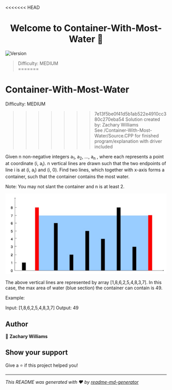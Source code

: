 <<<<<<< HEAD
<h1 align="center">Welcome to Container-With-Most-Water 👋</h1>
<p>
  <img alt="Version" src="https://img.shields.io/badge/version-1.0.0-blue.svg?cacheSeconds=2592000" />
</p>

> Difficulty: MEDIUM<br/>
=======
# Container-With-Most-Water
Difficulty: MEDIUM<br/>
>>>>>>> 7e13f5be0f41d5b1ab522e4910cc380c270eba54
Solution created by: Zachary Williams<br/>
See /Container-With-Most-Water/Source.CPP for finished program/explanation with driver included

Given n non-negative integers a<sub>1</sub>, a<sub>2</sub>, ..., a<sub>n</sub> , where each represents a point at coordinate (i, a<sub>i</sub>). n vertical lines are drawn such that the two endpoints of line i is at (i, a<sub>i</sub>) and (i, 0). Find two lines, which together with x-axis forms a container, such that the container contains the most water.

Note: You may not slant the container and n is at least 2.

 


![alt text](https://github.com/darman84/Container-With-Most-Water/blob/master/EXAMPLE.PNG)

The above vertical lines are represented by array [1,8,6,2,5,4,8,3,7]. In this case, the max area of water (blue section) the container can contain is 49.

 

Example:

Input: [1,8,6,2,5,4,8,3,7]
Output: 49

## Author

👤 **Zachary Williams**


## Show your support

Give a ⭐️ if this project helped you!

***
_This README was generated with ❤️ by [readme-md-generator](https://github.com/kefranabg/readme-md-generator)_